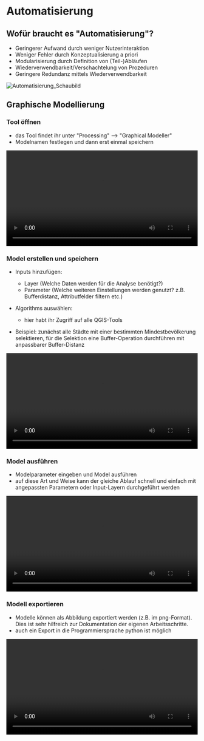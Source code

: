 # Automatisierung

## Wofür braucht es "Automatisierung"?
* Geringerer Aufwand durch weniger Nutzerinteraktion
* Weniger Fehler durch Konzeptualisierung a priori
* Modularisierung durch Definition von (Teil-)Abläufen
* Wiederverwendbarkeit/Verschachtelung von Prozeduren
* Geringere Redundanz mittels Wiederverwendbarkeit

![Automatisierung_Schaubild](https://courses.gistools.geog.uni-heidelberg.de/giscience/qgis-book/-/raw/main/uploads/automatisierung.PNG)

## Graphische Modellierung

### Tool öffnen
* das Tool findet ihr unter "Processing" --> "Graphical Modeller"
* Modelnamen festlegen und dann erst einmal speichern

<video width="100%" controls src="https://courses.gistools.geog.uni-heidelberg.de/giscience/qgis-book/-/raw/main/uploads/QGIS/videos/qgis_modelbuilder_open.mp4"></video>

### Model erstellen und speichern
* Inputs hinzufügen:
  * Layer (Welche Daten werden für die Analyse benötigt?)
  * Parameter (Welche weiteren Einstellungen werden genutzt? z.B. Bufferdistanz, Attributfelder filtern etc.)
* Algorithms auswählen:
  * hier habt ihr Zugriff auf alle QGIS-Tools

* Beispiel: zunächst alle Städte mit einer bestimmten Mindestbevölkerung selektieren, für die Selektion eine Buffer-Operation durchführen mit anpassbarer Buffer-Distanz

<video width="100%" controls src="https://courses.gistools.geog.uni-heidelberg.de/giscience/qgis-book/-/raw/main/uploads/QGIS/videos/qgis_modelbuilder_model.mp4"></video>

### Model ausführen
* Modelparameter eingeben und Model ausführen
* auf diese Art und Weise kann der gleiche Ablauf schnell und einfach mit angepassten Parametern oder Input-Layern durchgeführt werden

<video width="100%" controls src="https://courses.gistools.geog.uni-heidelberg.de/giscience/qgis-book/-/raw/main/uploads/QGIS/videos/qgis_modelbuilder_run.mp4"></video>

### Modell exportieren
* Modelle können als Abbildung exportiert werden (z.B. im png-Format). Dies ist sehr hilfreich zur Dokumentation der eigenen Arbeitsschritte.
* auch ein Export in die Programmiersprache python ist möglich

<video width="100%" controls src="https://courses.gistools.geog.uni-heidelberg.de/giscience/qgis-book/-/raw/main/uploads/QGIS/videos/qgis_modelbuilder_export.mp4"></video>
